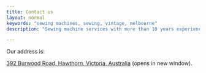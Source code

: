 ```yaml
---
title: Contact us
layout: normal
keywords: "sewing machines, sewing, vintage, melbourne"
description: "Sewing machine services with more than 10 years experience based in Melbourne, Australia"

---
```

<div class="container justify-content-center">
<div class="row">
<div class="col-12 mb-1">
<p class="h2">Our address is:</p>
<p class="has-large-font-size"><a target="_new" href="https://goo.gl/maps/ZCrdykSu2odP6d9P8">392 Burwood Road, Hawthorn, Victoria, Australia</a> (opens in new window).</p>
</div><!-- end col -->
</div><!-- end row -->
</div><!-- end container -->

